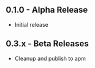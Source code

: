 ## 0.1.0 - Alpha Release

* Initial release

## 0.3.x - Beta Releases

* Cleanup and publish to apm
